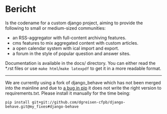 Bericht
=======

Is the codename for a custom django project, aiming to provide the
following to small or medium-sized communities:

* an RSS-aggregator with full-content archiving features.
* cms features to mix aggregated content with custom articles.
* a open calendar system with ical import and export.
* a forum in the style of popular question and answer sites.

Documentation is available in the docs/ directory. You can either read the
*.rst files or use `make html`/`make latexpdf` to get it in a more readable
format.

---

We are currently using a fork of django_behave which has not been merged into
the mainline and due to [a bug in pip](https://github.com/pypa/pip/issues/713)
it does not write the right version to requirements.txt. Please install it
manually for the time being:

    pip install git+git://github.com/dgreisen-cfpb/django-behave.git@my_fixes#django-behave 
